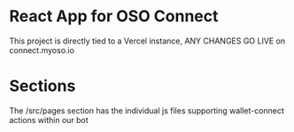 # React App for OSO Connect

This project is directly tied to a Vercel instance, ANY CHANGES GO LIVE on connect.myoso.io

# Sections

The /src/pages section has the individual js files supporting wallet-connect actions within our bot
